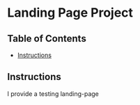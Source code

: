 # Landing Page Project

## Table of Contents

* [Instructions](#instructions)

## Instructions

I provide a testing landing-page
